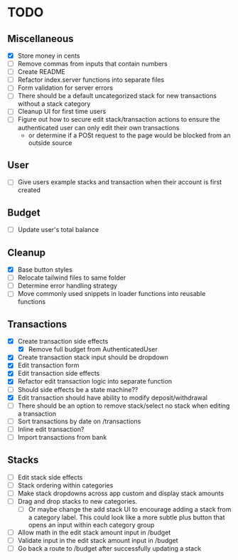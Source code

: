 # TODO

## Miscellaneous
- [x] Store money in cents
- [ ] Remove commas from inputs that contain numbers 
- [ ] Create README
- [ ] Refactor index.server functions into separate files
- [ ] Form validation for server errors
- [ ] There should be a default uncategorized stack for new transactions without a stack category
- [ ] Cleanup UI for first time users
- [ ] Figure out how to secure edit stack/transaction actions to ensure the authenticated user can only edit their own transactions
  - or determine if a POSt request to the page would be blocked from an outside source

## User
- [ ] Give users example stacks and transaction when their account is first created
## Budget
- [ ] Update user's total balance
## Cleanup
- [x] Base button styles
- [ ] Relocate tailwind files to same folder
- [ ] Determine error handling strategy
- [ ] Move commonly used snippets in loader functions into reusable functions

## Transactions
- [x] Create transaction side effects
  - [x] Remove full budget from AuthenticatedUser
- [x] Create transaction stack input should be dropdown
- [x] Edit transaction form
- [x] Edit transaction side effects
- [x] Refactor edit transaction logic into separate function
- [ ] Should side effects be a state machine??
- [x] Edit transaction should have ability to modify deposit/withdrawal
- [ ] There should be an option to remove stack/select no stack when editing a transaction
- [ ] Sort transactions by date on /transactions
- [ ] Inline edit transaction?
- [ ] Import transactions from bank

## Stacks
- [ ] Edit stack side effects
- [ ] Stack ordering within categories
- [ ] Make stack dropdowns across app custom and display stack amounts
- [ ] Drag and drop stacks to new categories.
  - [ ] Or maybe change the add stack UI to encourage adding a stack from a category label. This could look like a more subtle plus button that opens an input within each category group
- [ ] Allow math in the edit stack amount input in /budget
- [ ] Validate input in the edit stack amount input in /budget
- [ ] Go back a route to /budget after successfully updating a stack
